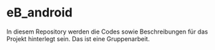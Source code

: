 # eB_android
In diesem Repository werden die Codes sowie Beschreibungen für das Projekt hinterlegt sein. Das ist eine Gruppenarbeit.
